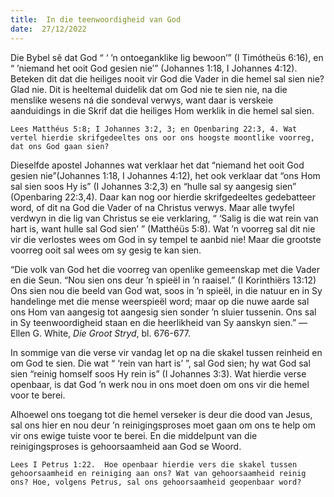 ```yaml
---
title:  In die teenwoordigheid van God
date:  27/12/2022
---
```


Die Bybel sê dat God “ ‘ ’n ontoeganklike lig bewoon’” (I Timótheüs 6:16), en “ ’niemand het ooit God gesien nie’” (Johannes 1:18, I Johannes 4:12). Beteken dit dat die heiliges nooit vir God die Vader in die hemel sal sien nie? Glad nie. Dit is heeltemal duidelik dat om God nie te sien nie, na die menslike wesens ná die sondeval verwys, want daar is verskeie aanduidings in die Skrif dat die heiliges Hom werklik in die hemel sal sien.

`Lees Matthéus 5:8; I Johannes 3:2, 3; en Openbaring 22:3, 4. Wat vertel hierdie skrifgedeeltes ons oor ons hoogste moontlike voorreg, dat ons God gaan sien?`

Dieselfde apostel Johannes wat verklaar het dat “niemand het ooit God gesien nie”(Johannes 1:18, I Johannes 4:12), het ook verklaar dat “ons Hom sal sien soos Hy is” (I Johannes 3:2,3) en “hulle sal sy aangesig sien” (Openbaring 22:3,4). Daar kan nog oor hierdie skrifgedeeltes gedebatteer word, of dit na God die Vader of na Christus verwys. Maar alle twyfel verdwyn in die lig van Christus se eie verklaring, “ ‘Salig is die wat rein van hart is, want hulle sal God sien’ ” (Matthéüs 5:8). Wat ’n voorreg sal dit nie vir die verlostes wees om God in sy tempel te aanbid nie! Maar die grootste voorreg ooit sal wees om sy gesig te kan sien.

“Die volk van God het die voorreg van openlike gemeenskap met die Vader en die Seun. “Nou sien ons deur ’n spieël in ’n raaisel.” (I Korinthiërs 13:12) Ons sien nou die beeld van God wat, soos in ’n spieël, in die natuur en in Sy handelinge met die mense weerspieël word;  maar op die nuwe aarde sal ons Hom van aangesig tot aangesig sien sonder ’n sluier tussenin. Ons sal in Sy teenwoordigheid staan en die heerlikheid van Sy aanskyn sien.” — Ellen G. White, _Die Groot Stryd_, bl. 676-677.

In sommige van die verse vir vandag let op na die skakel tussen reinheid en om God te sien. Die wat “ ‘rein van hart is’ ”, sal God sien;  hy wat God sal sien “reinig homself soos Hy rein is” (I Johannes 3:3). Wat hierdie verse openbaar, is dat God ’n werk nou in ons moet doen om ons vir die hemel voor te berei.

Alhoewel ons toegang tot die hemel verseker is deur die dood van Jesus, sal ons hier en nou deur ’n reinigingsproses moet gaan om ons te help om vir ons ewige tuiste voor te berei. En die middelpunt van die reinigingsproses is gehoorsaamheid aan God se Woord.

`Lees I Petrus 1:22.  Hoe openbaar hierdie vers die skakel tussen gehoorsaamheid en reiniging aan ons? Wat van gehoorsaamheid reinig ons? Hoe, volgens Petrus, sal ons gehoorsaamheid geopenbaar word?`